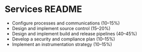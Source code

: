 # Services README


* Configure processes and communications (10–15%)
* Design and implement source control (15–20%)
* Design and implement build and release pipelines (40–45%)
* Develop a security and compliance plan (10–15%)
* Implement an instrumentation strategy (10–15%)